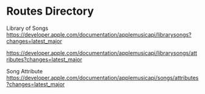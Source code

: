 # Routes Directory

Library of Songs
https://developer.apple.com/documentation/applemusicapi/librarysongs?changes=latest_major

https://developer.apple.com/documentation/applemusicapi/librarysongs/attributes?changes=latest_major

Song Attribute
https://developer.apple.com/documentation/applemusicapi/songs/attributes?changes=latest_major
